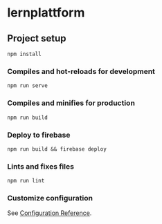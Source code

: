 # lernplattform

## Project setup
```
npm install
```

### Compiles and hot-reloads for development
```
npm run serve
```

### Compiles and minifies for production
```
npm run build
```

### Deploy to firebase
```
npm run build && firebase deploy
```

### Lints and fixes files
```
npm run lint
```

### Customize configuration
See [Configuration Reference](https://cli.vuejs.org/config/).
